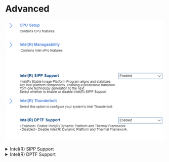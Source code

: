 # Advanced #
![](./img/advanced.png)

<details><summary>Intel(R) SIPP Support</summary>
One of 2 possible states:

1. **Enabled** – Intel(R) Stable Image Platform Program (SIPP) aligns and stabilizes key Intel platform components, enabling a predictable transition from one technology generation to the next. Default.
2. Disabled - Intel(R) SIPP is turned off.

| WMI Setting name | Values | SVP Req'd | AMD/Intel |
|:---|:---|:---|:---|
|  |  |  | Both |
</details>


<details><summary>Intel(R) DPTF Support</summary>
Intel(R) Dynamic Platform and Thermal Framework (DPTF) is a software that helps managing power to the CPU vs temperature. Keeping CPU temperature down while still delivering good performance.<br>
One of 2 possible states for Intel(R) DPTF:

1. **Enabled** – Intel(R) DRTF is turned on. Default.
2. Disabled - Intel(R) DRTF is turned off.

| WMI Setting name | Values | SVP Req'd | AMD/Intel |
|:---|:---|:---|:---|
|  |  |  | Both |
</details>